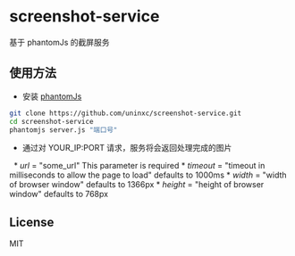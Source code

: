 screenshot-service
==================
基于 phantomJs 的截屏服务

使用方法
--------------

- 安装 [phantomJs](https://github.com/ariya/phantomjs) 

```sh
git clone https://github.com/uninxc/screenshot-service.git
cd screenshot-service
phantomjs server.js "端口号"
```
- 通过对 YOUR_IP:PORT 请求，服务将会返回处理完成的图片

    * *url* = "some_url" This parameter is required
    * *timeout* = "timeout in milliseconds to allow the page to load" defaults to 1000ms
    * *width* = "width of browser window" defaults to 1366px
    * *height* = "height of browser window" defaults to 768px


License
-

MIT
